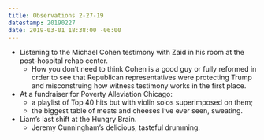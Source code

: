 ```yaml
---
title: Observations 2-27-19
datestamp: 20190227
date: 2019-03-01 18:38:00 -06:00
---
```


- Listening to the Michael Cohen testimony with Zaid in his room at the post-hospital rehab center.
	- How you don’t need to think Cohen is a good guy or fully reformed in order to see that Republican representatives were protecting Trump and misconstruing how witness testimony works in the first place.
- At a fundraiser for Poverty Alleviation Chicago:
	- a playlist of Top 40 hits but with violin solos superimposed on them;
	- the biggest table of meats and cheeses I’ve ever seen, sweating.
- Liam’s last shift at the Hungry Brain.
	- Jeremy Cunningham’s delicious, tasteful drumming.
